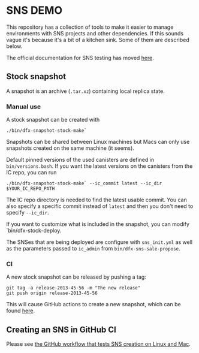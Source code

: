 # SNS DEMO

This repository has a collection of tools to make it easier to manage
environments with SNS projects and other dependencies. If this sounds vague it's
because it's a bit of a kitchen sink. Some of them are described below.


The official documentation for SNS testing has moved [here](https://internetcomputer.org/docs/current/developer-docs/integrations/sns/get-sns/local-testing).

## Stock snapshot

A snapshot is an archive (`.tar.xz`) containing local replica state.

### Manual use

A stock snapshot can be created with
```
./bin/dfx-snapshot-stock-make`
```
Snapshots can be shared between Linux machines but Macs can only use snapshots
created on the same machine (it seems).

Default pinned versions of the used canisters are defined in
`bin/versions.bash`. If you want the latest versions on the canisters from the
IC repo, you can run
```
./bin/dfx-snapshot-stock-make` --ic_commit latest --ic_dir $YOUR_IC_REPO_PATH
```
The IC repo directory is needed to find the latest usable commit. You can also
specify a specific commit instead of `latest` and then you don't need to specify
`--ic_dir`.

If you want to customize what is included in the snapshot, you can modify
`bin/dfx-stock-deploy.

The SNSes that are being deployed are configure with `sns_init.yml` as well as
the parameters passed to `ic_admin` from `bin/dfx-sns-sale-propose`.

### CI

A new stock snapshot can be released by pushing a tag:

```
git tag -a release-2013-45-56 -m "The new release"
git push origin release-2013-45-56
```

This will cause GitHub actions to create a new snapshot, which can be found
[here](https://github.com/dfinity/snsdemo/tags).



## Creating an SNS in GitHub CI

Please see [the GitHub workflow that tests SNS creation on Linux and Mac](.github/workflows/run.yml).
